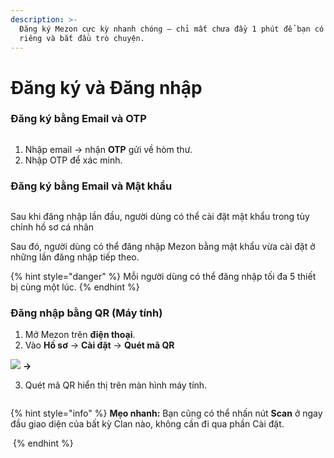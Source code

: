 ```yaml
---
description: >-
  Đăng ký Mezon cực kỳ nhanh chóng – chỉ mất chưa đầy 1 phút để bạn có tài khoản
  riêng và bắt đầu trò chuyện.
---
```


# Đăng ký và Đăng nhập

### **Đăng ký bằng Email và OTP**

<figure><img src="../.gitbook/assets/image.png" alt=""><figcaption></figcaption></figure>

1. Nhập email → nhận **OTP** gửi về hòm thư.
2. Nhập OTP để xác minh.

### **Đăng ký bằng Email và Mật khẩu**

<figure><img src="../.gitbook/assets/image (1).png" alt=""><figcaption></figcaption></figure>

Sau khi đăng nhập lần đầu, người dùng có thể cài đặt mật khẩu trong tùy chỉnh hồ sơ cá nhân

Sau đó, người dùng có thể đăng nhập Mezon bằng mật khẩu vừa cài đặt ở những lần đăng nhập tiếp theo.&#x20;

{% hint style="danger" %}
Mỗi người dùng có thể đăng nhập tối đa 5 thiết bị cùng một lúc.&#x20;
{% endhint %}

### **Đăng nhập bằng QR (Máy tính)**

1. Mở Mezon trên **điện thoại**.
2. Vào **Hồ sơ** → **Cài đặt** → **Quét mã QR**

&#x20; ![](../.gitbook/assets/H_2_2.jpg)        **→**             <img src="../.gitbook/assets/H_1_2.jpg" alt="" data-size="original">

3. Quét mã QR hiển thị trên màn hình máy tính.

<figure><img src="../.gitbook/assets/image (95).png" alt=""><figcaption></figcaption></figure>

{% hint style="info" %}
**Mẹo nhanh:** Bạn cũng có thể nhấn nút **Scan** ở ngay đầu giao diện của bất kỳ Clan nào, không cần đi qua phần Cài đặt.

<img src="../.gitbook/assets/image (96).png" alt="" data-size="original">
{% endhint %}
